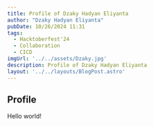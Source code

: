 ```yaml
---
title: Profile of Dzaky Hadyan Eliyanta
author: "Dzaky Hadyan Eliyanta"
pubDate: 10/26/2024 11:31
tags:
  - Hacktoberfest'24  
  - Collaboration
  - CICD
imgUrl: '../../assets/Dzaky.jpg'
description: Profile of Dzaky Hadyan Eliyanta
layout: '../../layouts/BlogPost.astro'
---
```


## Profile

Hello world!